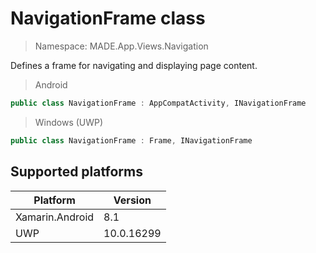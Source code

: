 # NavigationFrame class

> Namespace: MADE.App.Views.Navigation

Defines a frame for navigating and displaying page content.

> Android
```csharp
public class NavigationFrame : AppCompatActivity, INavigationFrame
```

> Windows (UWP)
```csharp
public class NavigationFrame : Frame, INavigationFrame
```

## Supported platforms

| Platform | Version |
| --- | --- |
| Xamarin.Android | 8.1 |
| UWP | 10.0.16299 | 